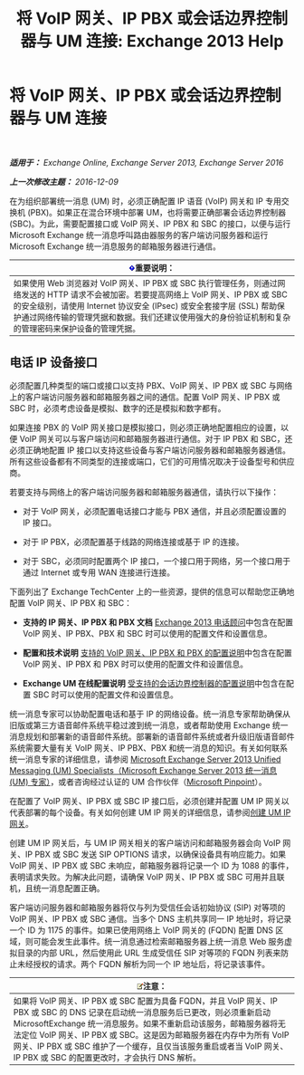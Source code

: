 ﻿---
title: '将 VoIP 网关、IP PBX 或会话边界控制器与 UM 连接: Exchange 2013 Help'
TOCTitle: 将 VoIP 网关、IP PBX 或会话边界控制器与 UM 连接
ms:assetid: a7cecf59-b93a-413b-bb88-29f2669ef2cf
ms:mtpsurl: https://technet.microsoft.com/zh-cn/library/Bb124084(v=EXCHG.150)
ms:contentKeyID: 50556633
ms.date: 01/11/2018
mtps_version: v=EXCHG.150
ms.translationtype: HT
---

# 将 VoIP 网关、IP PBX 或会话边界控制器与 UM 连接

 

_**适用于：** Exchange Online, Exchange Server 2013, Exchange Server 2016_

_**上一次修改主题：** 2016-12-09_

在为组织部署统一消息 (UM) 时，必须正确配置 IP 语音 (VoIP) 网关和 IP 专用交换机 (PBX)。如果正在混合环境中部署 UM，也将需要正确部署会话边界控制器 (SBC)。为此，需要配置接口或 VoIP 网关、IP PBX 和 SBC 的接口，以便与运行 Microsoft Exchange 统一消息呼叫路由器服务的客户端访问服务器和运行 Microsoft Exchange 统一消息服务的邮箱服务器进行通信。

<table>
<thead>
<tr class="header">
<th><img src="images/Bb124558.important(EXCHG.150).gif" title="重要说明" alt="重要说明" />重要说明：</th>
</tr>
</thead>
<tbody>
<tr class="odd">
<td>如果使用 Web 浏览器对 VoIP 网关、IP PBX 或 SBC 执行管理任务，则通过网络发送的 HTTP 请求不会被加密。若要提高网络上 VoIP 网关、IP PBX 或 SBC 的安全级别，请使用 Internet 协议安全 (IPsec) 或安全套接字层 (SSL) 帮助保护通过网络传输的管理凭据和数据。我们还建议使用强大的身份验证机制和复杂的管理密码来保护设备的管理凭据。</td>
</tr>
</tbody>
</table>


## 电话 IP 设备接口

必须配置几种类型的端口或接口以支持 PBX、VoIP 网关、IP PBX 或 SBC 与网络上的客户端访问服务器和邮箱服务器之间的通信。配置 VoIP 网关、IP PBX 或 SBC 时，必须考虑设备是模拟、数字的还是模拟和数字都有。

如果连接 PBX 的 VoIP 网关接口是模拟接口，则必须正确地配置相应的设置，以便 VoIP 网关可以与客户端访问和邮箱服务器进行通信。对于 IP PBX 和 SBC，还必须正确地配置 IP 接口以支持这些设备与客户端访问服务器和邮箱服务器通信。所有这些设备都有不同类型的连接或端口，它们的可用情况取决于设备型号和供应商。

若要支持与网络上的客户端访问服务器和邮箱服务器通信，请执行以下操作：

  - 对于 VoIP 网关，必须配置电话接口才能与 PBX 通信，并且必须配置设置的 IP 接口。

  - 对于 IP PBX，必须配置基于线路的网络连接或基于 IP 的连接。

  - 对于 SBC，必须同时配置两个 IP 接口，一个接口用于网络，另一个接口用于通过 Internet 或专用 WAN 连接进行连接。

下面列出了 Exchange TechCenter 上的一些资源，提供的信息可以帮助您正确地配置 VoIP 网关、IP PBX 和 SBC：

  - **支持的 IP 网关、IP PBX 和 PBX 文档** [Exchange 2013 电话顾问](telephony-advisor-for-exchange-2013-exchange-2013-help.md)中包含在配置 VoIP 网关、IP PBX、PBX 和 SBC 时可以使用的配置文件和设置信息。

  - **配置和技术说明** [支持的 VoIP 网关、IP PBX 和 PBX 的配置说明](configuration-notes-for-supported-voip-gateways-ip-pbxs-and-pbxs-exchange-2013-help.md)中包含在配置 VoIP 网关、IP PBX 和 PBX 时可以使用的配置文件和设置信息。

  - **Exchange UM 在线配置说明** [受支持的会话边界控制器的配置说明](configuration-notes-for-supported-session-border-controllers-exchange-2013-help.md)中包含在配置 SBC 时可以使用的配置文件和设置信息。

统一消息专家可以协助配置电话和基于 IP 的网络设备。统一消息专家帮助确保从旧版或第三方语音邮件系统平稳过渡到统一消息，或者帮助使用 Exchange 统一消息规划和部署新的语音邮件系统。部署新的语音邮件系统或者升级旧版语音邮件系统需要大量有关 VoIP 网关、IP PBX、PBX 和统一消息的知识。有关如何联系统一消息专家的详细信息，请参阅 [Microsoft Exchange Server 2013 Unified Messaging (UM) Specialists（Microsoft Exchange Server 2013 统一消息 (UM) 专家）](http://go.microsoft.com/fwlink/p/?linkid=262708)，或者咨询经过认证的 UM 合作伙伴（[Microsoft Pinpoint](https://go.microsoft.com/fwlink/p/?linkid=261951)）。

在配置了 VoIP 网关、IP PBX 或 SBC IP 接口后，必须创建并配置 UM IP 网关以代表部署的每个设备。有关如何创建 UM IP 网关的详细信息，请参阅[创建 UM IP 网关](create-a-um-ip-gateway-exchange-2013-help.md)。

创建 UM IP 网关后，与 UM IP 网关相关的客户端访问和邮箱服务器会向 VoIP 网关、IP PBX 或 SBC 发送 SIP OPTIONS 请求，以确保设备具有响应能力。如果 VoIP 网关、IP PBX 或 SBC 未响应，邮箱服务器将记录一个 ID 为 1088 的事件，表明请求失败。为解决此问题，请确保 VoIP 网关、IP PBX 或 SBC 可用并且联机，且统一消息配置正确。

客户端访问服务器和邮箱服务器将仅与列为受信任会话初始协议 (SIP) 对等项的 VoIP 网关、IP PBX 或 SBC 通信。当多个 DNS 主机共享同一 IP 地址时，将记录一个 ID 为 1175 的事件。如果已使用网络上 VoIP 网关的 (FQDN) 配置 DNS 区域，则可能会发生此事件。统一消息通过检索邮箱服务器上统一消息 Web 服务虚拟目录的内部 URL，然后使用此 URL 生成受信任 SIP 对等项的 FQDN 列表来防止未经授权的请求。两个 FQDN 解析为同一个 IP 地址后，将记录该事件。

<table>
<thead>
<tr class="header">
<th><img src="images/Bb124558.note(EXCHG.150).gif" title="注意" alt="注意" />注意：</th>
</tr>
</thead>
<tbody>
<tr class="odd">
<td>如果将 VoIP 网关、IP PBX 或 SBC 配置为具备 FQDN，并且 VoIP 网关、IP PBX 或 SBC 的 DNS 记录在启动统一消息服务后已更改，则必须重新启动 MicrosoftExchange 统一消息服务。如果不重新启动该服务，邮箱服务器将无法定位 VoIP 网关、IP PBX 或 SBC。这是因为邮箱服务器在内存中为所有 VoIP 网关、IP PBX 或 SBC 维护了一个缓存，且仅当该服务重启或者当 VoIP 网关、IP PBX 或 SBC 的配置更改时，才会执行 DNS 解析。</td>
</tr>
</tbody>
</table>

